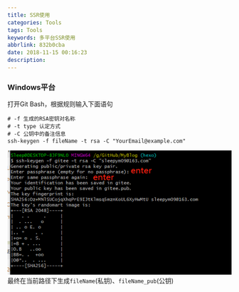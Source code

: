 ```yaml
---
title: SSR使用
categories: Tools
tags: Tools
keywords: 多平台SSR使用
abbrlink: 832b0cba
date: 2018-11-15 00:16:23
description:
---
```

### Windows平台   
打开Git Bash，根据规则输入下面语句
```
# -f 生成的RSA密钥对名称
# -t type 认定方式
# -C 公钥中的备注信息
ssh-keygen -f fileName -t rsa -C "YourEmail@example.com"
```
![](\images\SSH使用\1.png)  
最终在当前路径下生成`fileName`(私钥)、`fileName_pub`(公钥)
